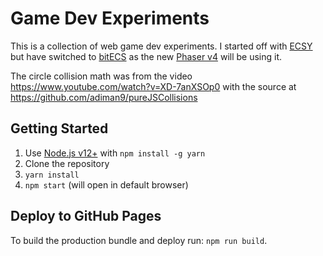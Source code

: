 # Game Dev Experiments

This is a collection of web game dev experiments. I started off with [ECSY](https://ecsy.io) but have switched to [bitECS](https://github.com/NateTheGreatt/bitECS) as the new [Phaser v4](https://github.com/phaserjs/phaser) will be using it.

The circle collision math was from the video https://www.youtube.com/watch?v=XD-7anXSOp0 with the source at https://github.com/adiman9/pureJSCollisions

## Getting Started

1. Use [Node.js v12+](https://nodejs.org/) with `npm install -g yarn`
2. Clone the repository
3. `yarn install`
4. `npm start` (will open in default browser)

## Deploy to GitHub Pages

To build the production bundle and deploy run: `npm run build`.
